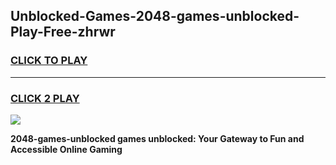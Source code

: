 
## Unblocked-Games-2048-games-unblocked-Play-Free-zhrwr
<h3>
<a href="https://premium76.site?title=2048-games-unblocked&ref=10A">CLICK TO PLAY</a></h3>
<hr>

<h3>
<a href="https://premium76.site?title=2048-games-unblocked&ref=10A">CLICK 2 PLAY</a>
  
</h3>

<a href="https://premium76.site?title=2048-games-unblocked&ref=10A"><img src="https://clearcache.store/games.png"></a>


**2048-games-unblocked games unblocked: Your Gateway to Fun and Accessible Online Gaming**
